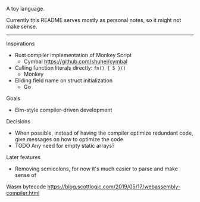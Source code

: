 A toy language.

Currently this README serves mostly as personal notes, so it might not make sense.

---

Inspirations
- Rust compiler implementation of Monkey Script
  - Cymbal https://github.com/shuhei/cymbal
- Calling function literals directly: `fn() { 5 }()`
  - Monkey
- Eliding field name on struct initialization
  - Go

Goals
- Elm-style compiler-driven development

Decisions
- When possible, instead of having the compiler optimize redundant code, give messages on how to optimize the code
- TODO Any need for empty static arrays?

Later features
- Removing semicolons, for now it's much easier to parse and make sense of

Wasm bytecode
https://blog.scottlogic.com/2019/05/17/webassembly-compiler.html